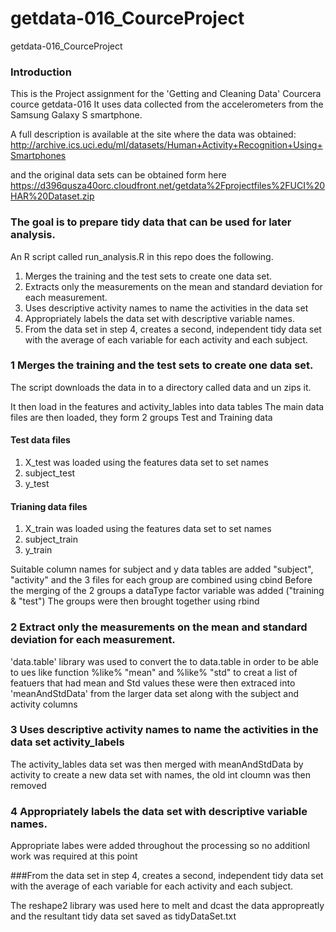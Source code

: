 getdata-016_CourceProject
=========================

getdata-016_CourceProject

### Introduction

This is the Project assignment for the 'Getting and Cleaning Data' Courcera cource getdata-016 
It uses data collected from the accelerometers from the Samsung Galaxy S smartphone.

A full description is available at the site where the data was obtained: 
http://archive.ics.uci.edu/ml/datasets/Human+Activity+Recognition+Using+Smartphones 

and the original data sets can be obtained form here
https://d396qusza40orc.cloudfront.net/getdata%2Fprojectfiles%2FUCI%20HAR%20Dataset.zip

### The goal is to prepare tidy data that can be used for later analysis.

An R script called run_analysis.R in this repo does the following. 

1. Merges the training and the test sets to create one data set.
2. Extracts only the measurements on the mean and standard deviation for each measurement. 
3. Uses descriptive activity names to name the activities in the data set
4. Appropriately labels the data set with descriptive variable names. 
5. From the data set in step 4, creates a second, independent tidy data set with the average of each variable for each activity and each subject.

### 1  Merges the training and the test sets to create one data set.

The script downloads the data in to a directory called data and un zips it.

It then load in the features and activity_lables into data tables
The main data files are then loaded, they form 2 groups Test and Training data

#### Test data files

1. X_test was loaded using the features data set to set names 
2. subject_test
3. y_test

#### Trianing data files

1. X_train was loaded using the features data set to set names
2. subject_train
3. y_train 

Suitable column names for subject and y data tables are added "subject", "activity" and the 3 files for each group are combined using cbind
Before the merging of the 2 groups a dataType factor variable was added ("training & "test")
The groups were then brought together using rbind


### 2 Extract only the measurements on the mean and standard deviation for each measurement. 

'data.table' library was used to convert the  to data.table in order to be able to ues like function
%like% "mean" and %like% "std" to creat a list of featuers that had mean and Std values these were then extraced into 'meanAndStdData' from the larger data set along with the subject and activity columns


### 3 Uses descriptive activity names to name the activities in the data set activity_labels


The activity_lables data set was then merged with meanAndStdData by activity to create a new data set with names, the old int cloumn was then removed


### 4 Appropriately labels the data set with descriptive variable names.

Appropriate labes were added throughout the processing so no additionl work was required at this point 

###From the data set in step 4, creates a second, independent tidy data set with the average of each variable for each activity and each subject.

The reshape2 library was used here to melt and dcast the data appropreatly and the resultant tidy data set saved as tidyDataSet.txt
